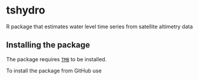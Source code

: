 # tshydro
R package that estimates water level time series from satellite altimetry data

## Installing the package

The package requires [`TMB`](http://www.tmb-project.org) to be installed.

To install the package from GitHub use








